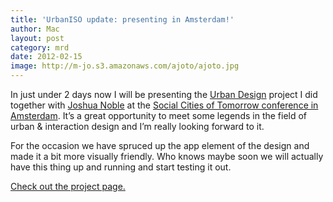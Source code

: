 ```yaml
---
title: 'UrbanISO update: presenting in Amsterdam!'
author: Mac
layout: post
category: mrd
date: 2012-02-15
image: http://m-jo.s3.amazonaws.com/ajoto/ajoto.jpg
---
```


In just under 2 days now I will be presenting the [Urban Design][1] project I did together with [Joshua Noble][2] at the [Social Cities of Tomorrow conference in Amsterdam][3]. It&#8217;s a great opportunity to meet some legends in the field of urban & interaction design and I&#8217;m really looking forward to it.

For the occasion we have spruced up the app element of the design and made it a bit more visually friendly. Who knows maybe soon we will actually have this thing up and running and start testing it out.

[Check out the project page.][4]

 [1]: http://ciid.dk/education/portfolio/idp11/courses/systems-layers/projects/
 [2]: http://thefactoryfactory.com/wordpress/
 [3]: http://www.socialcitiesoftomorrow.nl/
 [4]: /portfolio/urban-sensor-iso/ "Urban Sensor ISO"
